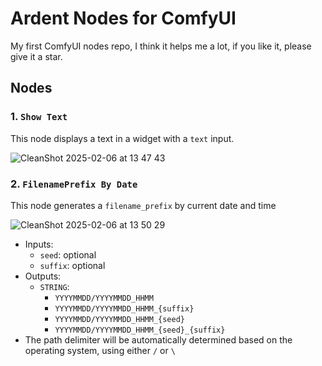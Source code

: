 # Ardent Nodes for ComfyUI

My first ComfyUI nodes repo, I think it helps me a lot, if you like it, please give it a star.

## Nodes

### 1. `Show Text`

This node displays a text in a widget with a `text` input.

![CleanShot 2025-02-06 at 13 47 43](https://github.com/user-attachments/assets/3ea06ff8-03a5-44ea-b239-2f9c189ceaa2)


### 2. `FilenamePrefix By Date`

This node generates a `filename_prefix` by current date and time

![CleanShot 2025-02-06 at 13 50 29](https://github.com/user-attachments/assets/b950dee3-cd0e-43c1-b804-45428bb8107f)

- Inputs:
  - `seed`: optional
  - `suffix`: optional
- Outputs:
  - `STRING`:
    - `YYYYMMDD/YYYYMMDD_HHMM`
    - `YYYYMMDD/YYYYMMDD_HHMM_{suffix}`
    - `YYYYMMDD/YYYYMMDD_HHMM_{seed}`
    - `YYYYMMDD/YYYYMMDD_HHMM_{seed}_{suffix}`
- The path delimiter will be automatically determined based on the operating system, using either `/` or `\`
